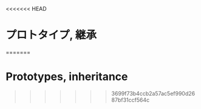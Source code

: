 <<<<<<< HEAD
# プロトタイプ, 継承
=======
# Prototypes, inheritance
>>>>>>> 3699f73b4ccb2a57ac5ef990d2687bf31ccf564c
